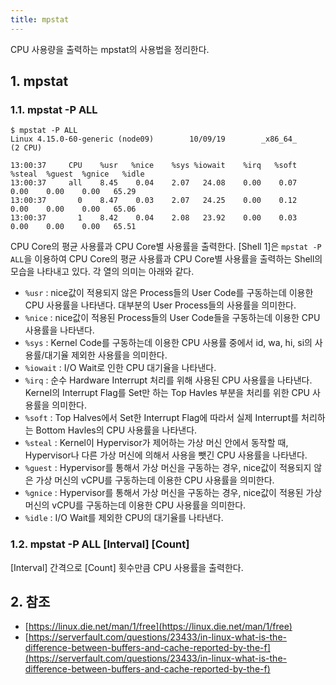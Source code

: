 ```yaml
---
title: mpstat
---
```


CPU 사용량을 출력하는 mpstat의 사용법을 정리한다.

## 1. mpstat

### 1.1. mpstat -P ALL

```shell {caption="[Shell 1] mpstat -P ALL"}
$ mpstat -P ALL
Linux 4.15.0-60-generic (node09)        10/09/19        _x86_64_        (2 CPU)

13:00:37     CPU    %usr   %nice    %sys %iowait    %irq   %soft  %steal  %guest  %gnice   %idle
13:00:37     all    8.45    0.04    2.07   24.08    0.00    0.07    0.00    0.00    0.00   65.29
13:00:37       0    8.47    0.03    2.07   24.25    0.00    0.12    0.00    0.00    0.00   65.06
13:00:37       1    8.42    0.04    2.08   23.92    0.00    0.03    0.00    0.00    0.00   65.51
```

CPU Core의 평균 사용률과 CPU Core별 사용률을 출력한다. [Shell 1]은 `mpstat -P ALL`을 이용하여 CPU Core의 평균 사용률과 CPU Core별 사용률을 출력하는 Shell의 모습을 나타내고 있다. 각 열의 의미는 아래와 같다.

* `%usr` : nice값이 적용되지 않은 Process들의 User Code를 구동하는데 이용한 CPU 사용률을 나타낸다. 대부분의 User Process들의 사용률을 의미한다.
* `%nice` : nice값이 적용된 Process들의 User Code들을 구동하는데 이용한 CPU 사용률을 나타낸다.
* `%sys` : Kernel Code를 구동하는데 이용한 CPU 사용률 중에서 id, wa, hi, si의 사용률/대기율 제외한 사용률을 의미한다.
* `%iowait` : I/O Wait로 인한 CPU 대기율을 나타낸다.
* `%irq` : 순수 Hardware Interrupt 처리를 위해 사용된 CPU 사용률을 나타낸다. Kernel의 Interrupt Flag를 Set만 하는 Top Havles 부분을 처리를 위한 CPU 사용률을 의미한다.
* `%soft` : Top Halves에서 Set한 Interrupt Flag에 따라서 실제 Interrupt를 처리하는 Bottom Havles의 CPU 사용률을 나타낸다.
* `%steal` : Kernel이 Hypervisor가 제어하는 가상 머신 안에서 동작할 때, Hypervisor나 다른 가상 머신에 의해서 사용을 뺏긴 CPU 사용률을 나타낸다.
* `%guest` : Hypervisor를 통해서 가상 머신을 구동하는 경우, nice값이 적용되지 않은 가상 머신의 vCPU를 구동하는데 이용한 CPU 사용률을 의미한다.
* `%gnice` : Hypervisor를 통해서 가상 머신을 구동하는 경우, nice값이 적용된 가상 머신의 vCPU를 구동하는데 이용한 CPU 사용률을 의미한다.
* `%idle` : I/O Wait를 제외한 CPU의 대기율를 나타낸다.

### 1.2. mpstat -P ALL [Interval] [Count]

[Interval] 간격으로 [Count] 횟수만큼 CPU 사용률을 출력한다.

## 2. 참조

* [https://linux.die.net/man/1/free](https://linux.die.net/man/1/free)
* [https://serverfault.com/questions/23433/in-linux-what-is-the-difference-between-buffers-and-cache-reported-by-the-f](https://serverfault.com/questions/23433/in-linux-what-is-the-difference-between-buffers-and-cache-reported-by-the-f)

